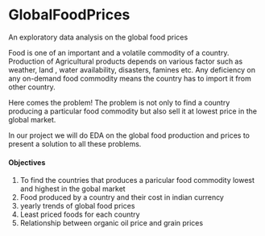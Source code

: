 # GlobalFoodPrices
An exploratory data analysis on the global food prices <br/>

Food is one of an important and a volatile commodity of a country. Production of Agricultural products depends on various factor such as weather, land , water availability, disasters, famines etc. Any deficiency on any on-demand food commodity means the country has to import it from other country. <br/>

Here comes the problem! The problem is not only to find a country producing a particular food commodity but also sell it at lowest price in the global market. <br/>

In our project we will do EDA on the global food production and prices to present a solution to all these problems. <br/>

#### Objectives
1. To find the countries that produces a paricular food commodity lowest and highest in the gobal market
2. Food produced by a country and their cost in indian currency
3. yearly trends of global food prices
4. Least priced foods for each country
5. Relationship between organic oil price and grain prices
